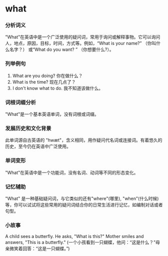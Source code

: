 # what

### 分析词义

  

"What"在英语中是一个广泛使用的疑问词，常用于询问或解释事物。它可以询问人，地点，原因，目标，时间，方式等。例如，“What is your name?” （你叫什么名字？） 或“What do you want? ” （你想要什么?）。

  

### 列举例句

  

1.  What are you doing? 你在做什么？
2.  What is the time? 现在几点了？
3.  I don't know what to do. 我不知道该做什么。

  

### 词根词缀分析

  

"What"是一个基本英语单词，没有词根或词缀。

  

### 发展历史和文化背景

  

此单词源自古英语的 "hwæt"，含义相同，用作疑问代名词或连接词。有着悠久的历史，至今仍在英语中广泛使用。

  

### 单词变形

  

"What"在英语中是一个功能词，没有名词、动词等不同的形态变化。

  

### 记忆辅助

  

"What" 是一种基础疑问词，与它类似的还有"where"(哪里), "when"(什么时候)等，你可以试试将这些常用的疑问词结合你的日常生活进行记忆，如编制对话或者句型。

  

### 小故事

  

A child sees a butterfly. He asks, "What is this?" Mother smiles and answers, "This is a butterfly." (一个小孩看到一只蝴蝶，他问：“这是什么？”母亲微笑着回答：“这是一只蝴蝶。”)
